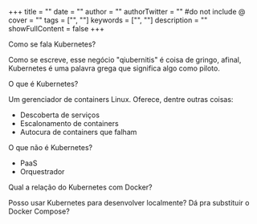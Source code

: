 +++
title = ""
date = ""
author = ""
authorTwitter = "" #do not include @
cover = ""
tags = ["", ""]
keywords = ["", ""]
description = ""
showFullContent = false
+++

Como se fala Kubernetes?

Como se escreve, esse negócio "qiubernitis" é coisa de gringo, afinal, Kubernetes é uma palavra grega que significa algo como piloto.

O que é Kubernetes?

Um gerenciador de containers Linux. Oferece, dentre outras coisas:

- Descoberta de serviços
- Escalonamento de containers
- Autocura de containers que falham


O que não é Kubernetes?

- PaaS
- Orquestrador

Qual a relação do Kubernetes com Docker?

Posso usar Kubernetes para desenvolver localmente? Dá pra substituir o Docker Compose?
